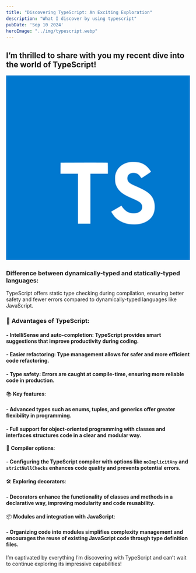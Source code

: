 ```yaml
---
title: "Discovering TypeScript: An Exciting Exploration"
description: "What I discover by using typescript"
pubDate: 'Sep 10 2024'
heroImage: "../img/typescript.webp"
---
```


## I’m thrilled to share with you my recent dive into the world of TypeScript!

![php image](/public/img/typescript.webp)

### **Difference between dynamically-typed and statically-typed languages**: 
TypeScript offers static type checking during compilation, ensuring better safety and fewer errors compared to dynamically-typed languages like JavaScript.

### 🚀 **Advantages of TypeScript**:

#### - **IntelliSense and auto-completion**: TypeScript provides smart suggestions that improve productivity during coding.
#### - **Easier refactoring**: Type management allows for safer and more efficient code refactoring.
#### - **Type safety**: Errors are caught at compile-time, ensuring more reliable code in production.

📚 **Key features**:

#### - Advanced types such as enums, tuples, and generics offer greater flexibility in programming.
#### - Full support for object-oriented programming with classes and interfaces structures code in a clear and modular way.

🔧 **Compiler options**:

#### - Configuring the TypeScript compiler with options like `noImplicitAny` and `strictNullChecks` enhances code quality and prevents potential errors.

🛠 **Exploring decorators**:

#### - Decorators enhance the functionality of classes and methods in a declarative way, improving modularity and code reusability.

📦 **Modules and integration with JavaScript**:

#### - Organizing code into modules simplifies complexity management and encourages the reuse of existing JavaScript code through type definition files.

I’m captivated by everything I’m discovering with TypeScript and can’t wait to continue exploring its impressive capabilities!
